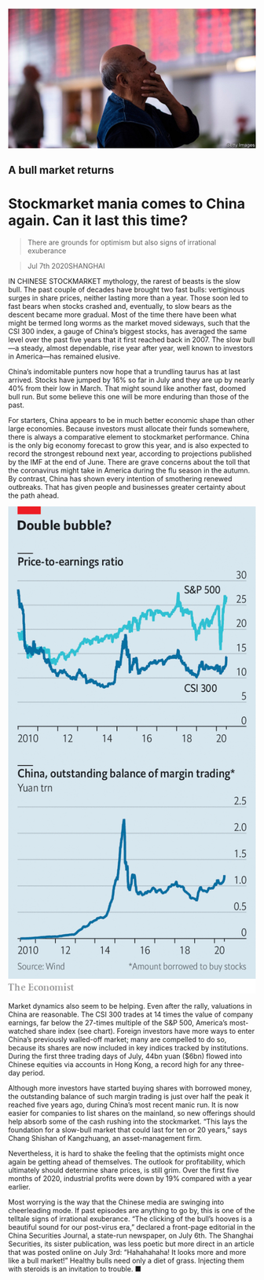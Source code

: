 ![](./images/20200711_FNP502_0.jpg)

## A bull market returns

# Stockmarket mania comes to China again. Can it last this time?

> There are grounds for optimism but also signs of irrational exuberance

> Jul 7th 2020SHANGHAI

IN CHINESE STOCKMARKET mythology, the rarest of beasts is the slow bull. The past couple of decades have brought two fast bulls: vertiginous surges in share prices, neither lasting more than a year. Those soon led to fast bears when stocks crashed and, eventually, to slow bears as the descent became more gradual. Most of the time there have been what might be termed long worms as the market moved sideways, such that the CSI 300 index, a gauge of China’s biggest stocks, has averaged the same level over the past five years that it first reached back in 2007. The slow bull—a steady, almost dependable, rise year after year, well known to investors in America—has remained elusive.

China’s indomitable punters now hope that a trundling taurus has at last arrived. Stocks have jumped by 16% so far in July and they are up by nearly 40% from their low in March. That might sound like another fast, doomed bull run. But some believe this one will be more enduring than those of the past.

For starters, China appears to be in much better economic shape than other large economies. Because investors must allocate their funds somewhere, there is always a comparative element to stockmarket performance. China is the only big economy forecast to grow this year, and is also expected to record the strongest rebound next year, according to projections published by the IMF at the end of June. There are grave concerns about the toll that the coronavirus might take in America during the flu season in the autumn. By contrast, China has shown every intention of smothering renewed outbreaks. That has given people and businesses greater certainty about the path ahead.

![](./images/20200711_FNC397.png)

Market dynamics also seem to be helping. Even after the rally, valuations in China are reasonable. The CSI 300 trades at 14 times the value of company earnings, far below the 27-times multiple of the S&P 500, America’s most-watched share index (see chart). Foreign investors have more ways to enter China’s previously walled-off market; many are compelled to do so, because its shares are now included in key indices tracked by institutions. During the first three trading days of July, 44bn yuan ($6bn) flowed into Chinese equities via accounts in Hong Kong, a record high for any three-day period.



Although more investors have started buying shares with borrowed money, the outstanding balance of such margin trading is just over half the peak it reached five years ago, during China’s most recent manic run. It is now easier for companies to list shares on the mainland, so new offerings should help absorb some of the cash rushing into the stockmarket. “This lays the foundation for a slow-bull market that could last for ten or 20 years,” says Chang Shishan of Kangzhuang, an asset-management firm.

Nevertheless, it is hard to shake the feeling that the optimists might once again be getting ahead of themselves. The outlook for profitability, which ultimately should determine share prices, is still grim. Over the first five months of 2020, industrial profits were down by 19% compared with a year earlier.

Most worrying is the way that the Chinese media are swinging into cheerleading mode. If past episodes are anything to go by, this is one of the telltale signs of irrational exuberance. “The clicking of the bull’s hooves is a beautiful sound for our post-virus era,” declared a front-page editorial in the China Securities Journal, a state-run newspaper, on July 6th. The Shanghai Securities, its sister publication, was less poetic but more direct in an article that was posted online on July 3rd: “Hahahahaha! It looks more and more like a bull market!” Healthy bulls need only a diet of grass. Injecting them with steroids is an invitation to trouble. ■